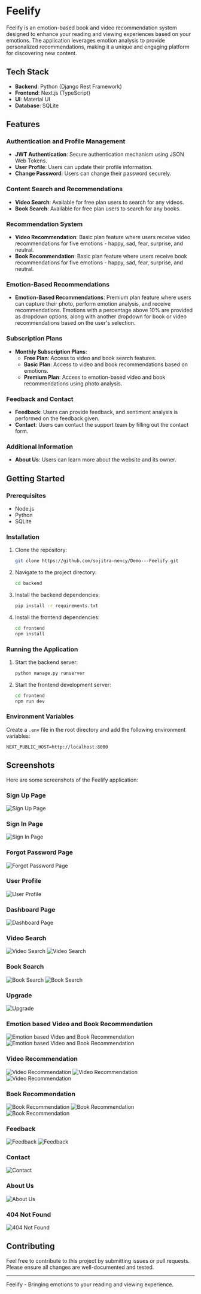 # Feelify

Feelify is an emotion-based book and video recommendation system designed to enhance your reading and viewing experiences based on your emotions. The application leverages emotion analysis to provide personalized recommendations, making it a unique and engaging platform for discovering new content.

## Tech Stack

- **Backend**: Python (Django Rest Framework)
- **Frontend**: Next.js (TypeScript)
- **UI**: Material UI
- **Database**: SQLite

## Features

### Authentication and Profile Management

- **JWT Authentication**: Secure authentication mechanism using JSON Web Tokens.
- **User Profile**: Users can update their profile information.
- **Change Password**: Users can change their password securely.

### Content Search and Recommendations

- **Video Search**: Available for free plan users to search for any videos.
- **Book Search**: Available for free plan users to search for any books.

### Recommendation System

- **Video Recommendation**: Basic plan feature where users receive video recommendations for five emotions - happy, sad, fear, surprise, and neutral.
- **Book Recommendation**: Basic plan feature where users receive book recommendations for five emotions - happy, sad, fear, surprise, and neutral.

### Emotion-Based Recommendations

- **Emotion-Based Recommendations**: Premium plan feature where users can capture their photo, perform emotion analysis, and receive recommendations. Emotions with a percentage above 10% are provided as dropdown options, along with another dropdown for book or video recommendations based on the user's selection.

### Subscription Plans

- **Monthly Subscription Plans**: 
  - **Free Plan**: Access to video and book search features.
  - **Basic Plan**: Access to video and book recommendations based on emotions.
  - **Premium Plan**: Access to emotion-based video and book recommendations using photo analysis.

### Feedback and Contact

- **Feedback**: Users can provide feedback, and sentiment analysis is performed on the feedback given.
- **Contact**: Users can contact the support team by filling out the contact form.

### Additional Information

- **About Us**: Users can learn more about the website and its owner.

## Getting Started

### Prerequisites

- Node.js
- Python
- SQLite

### Installation

1. Clone the repository:
   ```sh
   git clone https://github.com/sojitra-nency/Demo---Feelify.git
   ```

2. Navigate to the project directory:
   ```sh
   cd backend
   ```

3. Install the backend dependencies:
   ```sh
   pip install -r requirements.txt
   ```

4. Install the frontend dependencies:
   ```sh
   cd frontend
   npm install
   ```

### Running the Application

1. Start the backend server:
   ```sh
   python manage.py runserver
   ```

2. Start the frontend development server:
   ```sh
   cd frontend
   npm run dev
   ```

### Environment Variables

Create a `.env` file in the root directory and add the following environment variables:
```env
NEXT_PUBLIC_HOST=http://localhost:8000
```

## Screenshots

Here are some screenshots of the Feelify application:

### Sign Up Page
![Sign Up Page](frontend\public\assets\Screenshots\Sign_Up_Page.PNG)

### Sign In Page
![Sign In Page](frontend\public\assets\Screenshots\Sign_In_Page.PNG)

### Forgot Password Page
![Forgot Password Page](frontend\public\assets\Screenshots\Forgot_Password.PNG)

### User Profile
![User Profile](frontend\public\assets\Screenshots\User_Profile_Page.PNG)

### Dashboard Page
![Dashboard Page](frontend\public\assets\Screenshots\Dashboard_page.PNG)

### Video Search
![Video Search](frontend\public\assets\Screenshots\Video_Search_Page.PNG)
![Video Search](frontend\public\assets\Screenshots\Video_Search_Page(1).PNG)

### Book Search
![Book Search](frontend\public\assets\Screenshots\Book_Search_Page.PNG)
![Book Search](frontend\public\assets\Screenshots\Book_Search_Page(1).PNG)

### Upgrade
![Upgrade](frontend\public\assets\Screenshots\Upgrade_Page.PNG)

### Emotion based Video and Book Recommendation 
![Emotion based Video and Book Recommendation](frontend\public\assets\Screenshots\Emotion_Detection_Page.PNG)
![Emotion based Video and Book Recommendation](frontend\public\assets\Screenshots\Emotion_Analysis.PNG)

### Video Recommendation
![Video Recommendation](frontend\public\assets\Screenshots\Video_Recommendation_Page.PNG)
![Video Recommendation](frontend\public\assets\Screenshots\Video_Recommendation_Page(1).PNG)
![Video Recommendation](frontend\public\assets\Screenshots\Video_Recommendation_Page(2).PNG)

### Book Recommendation
![Book Recommendation](frontend\public\assets\Screenshots\Book_Recommendation_Page.PNG)
![Book Recommendation](frontend\public\assets\Screenshots\Book_Recommendation_Page(1).PNG)
![Book Recommendation](frontend\public\assets\Screenshots\Book_Recommendation_Page(2).PNG)

### Feedback
![Feedback](frontend\public\assets\Screenshots\Feeback_Page.PNG)
![Feedback](frontend\public\assets\Screenshots\Feedback_Sentiment_Analysis.PNG)

### Contact
![Contact](frontend\public\assets\Screenshots\Contact_Page.PNG)

### About Us
![About Us](frontend\public\assets\Screenshots\About_Us_Page.PNG)

### 404 Not Found
![404 Not Found](frontend\public\assets\Screenshots\404_Not_Found_Page.PNG)

## Contributing

Feel free to contribute to this project by submitting issues or pull requests. Please ensure all changes are well-documented and tested.

---

Feelify - Bringing emotions to your reading and viewing experience.